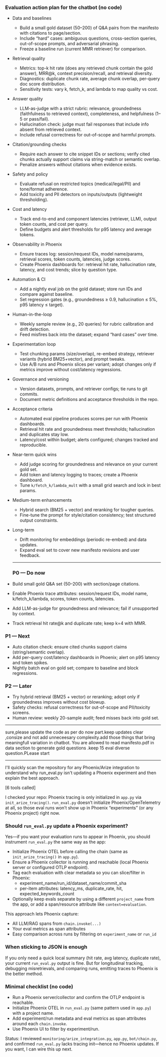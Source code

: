 ### Evaluation action plan for the chatbot (no code)

- Data and baselines
  - Build a small gold dataset (50–200) of Q&A pairs from the manifesto with citations to page/section.
  - Include “hard” cases: ambiguous questions, cross-section queries, out-of-scope prompts, and adversarial phrasing.
  - Freeze a baseline run (current MMR retriever) for comparison.

- Retrieval quality
  - Metrics: top-k hit rate (does any retrieved chunk contain the gold answer), MRR@k, context precision/recall, and retrieval diversity.
  - Diagnostics: duplicate chunk rate, average chunk overlap, per-query doc score distribution.
  - Sensitivity tests: vary k, fetch_k, and lambda to map quality vs cost.

- Answer quality
  - LLM-as-judge with a strict rubric: relevance, groundedness (faithfulness to retrieved context), completeness, and helpfulness (1–5 or pass/fail).
  - Hallucination check: judge must fail responses that include info absent from retrieved context.
  - Include refusal correctness for out-of-scope and harmful prompts.

- Citation/grounding checks
  - Require each answer to cite snippet IDs or sections; verify cited chunks actually support claims via string-match or semantic overlap.
  - Penalize answers without citations when evidence exists.

- Safety and policy
  - Evaluate refusal on restricted topics (medical/legal/PII) and tone/format adherence.
  - Add toxicity and PII detectors on inputs/outputs (lightweight thresholding).

- Cost and latency
  - Track end-to-end and component latencies (retriever, LLM), output token counts, and cost per query.
  - Define budgets and alert thresholds for p95 latency and average tokens.

- Observability in Phoenix
  - Ensure traces log: session/request IDs, model name/params, retrieval scores, token counts, latencies, judge scores.
  - Create Phoenix dashboards for: retrieval hit rate, hallucination rate, latency, and cost trends; slice by question type.

- Automation & CI
  - Add a nightly eval job on the gold dataset; store run IDs and compare against baseline.
  - Set regression gates (e.g., groundedness ≥ 0.9, hallucination ≤ 5%, p95 latency ≤ target).

- Human-in-the-loop
  - Weekly sample review (e.g., 20 queries) for rubric calibration and drift detection.
  - Feed misfires back into the dataset; expand “hard cases” over time.

- Experimentation loop
  - Test chunking params (size/overlap), re-embed strategy, retriever variants (hybrid BM25+vector), and prompt tweaks.
  - Use A/B runs and Phoenix slices per variant; adopt changes only if metrics improve without cost/latency regressions.

- Governance and versioning
  - Version datasets, prompts, and retriever configs; tie runs to git commits.
  - Document metric definitions and acceptance thresholds in the repo.

- Acceptance criteria
  - Automated eval pipeline produces scores per run with Phoenix dashboards.
  - Retrieval hit rate and groundedness meet thresholds; hallucination and duplicates stay low.
  - Latency/cost within budget; alerts configured; changes tracked and reproducible.

- Near-term quick wins
  - Add judge scoring for groundedness and relevance on your current gold set.
  - Add token and latency logging to traces; create a Phoenix dashboard.
  - Tune `k/fetch_k/lambda_mult` with a small grid search and lock in best params.

- Medium-term enhancements
  - Hybrid search (BM25 + vector) and reranking for tougher queries.
  - Fine-tune the prompt for style/citation consistency; test structured output constraints.

- Long-term
  - Drift monitoring for embeddings (periodic re-embed) and data updates.
  - Expand eval set to cover new manifesto revisions and user feedback.


  -----------------------------------------------------------
  ### P0 — Do now
- Build small gold Q&A set (50–200) with section/page citations.
- Enable Phoenix trace attributes: session/request IDs, model name, k/fetch_k/lambda, scores, token counts, latencies.
- Add LLM-as-judge for groundedness and relevance; fail if unsupported by context.
- Track retrieval hit rate@k and duplicate rate; keep k=4 with MMR.

### P1 — Next
- Auto citation check: ensure cited chunks support claims (string/semantic overlap).
- Add per-query cost/latency dashboards in Phoenix; alert on p95 latency and token spikes.
- Nightly batch eval on gold set; compare to baseline and block regressions.

### P2 — Later
- Try hybrid retrieval (BM25 + vector) or reranking; adopt only if groundedness improves without cost blowup.
- Safety checks: refusal correctness for out-of-scope and PII/toxicity screens.
- Human review: weekly 20-sample audit; feed misses back into gold set.

-------------------------------------------------

sure,please update the code as per do now part.keep updates clear ,consize and not add unneceesary complexity.add those things that bring meaningfull variation in chatbot. You are allowed to read manifesto.pdf in data section to generate gold questions .keep 15 eval diverse question.PLease start


--------------------------------------------------

I'll quickly scan the repository for any Phoenix/Arize integration to understand why run_eval.py isn't updating a Phoenix experiment and then explain the best approach.

[6 tools called]

I checked your repo: Phoenix tracing is only initialized in `app.py` via `init_arize_tracing()`. `run_eval.py` doesn’t initialize Phoenix/OpenTelemetry at all, so those eval runs won’t show up in Phoenix “experiments” (or any Phoenix project) right now.

### Should `run_eval.py` update a Phoenix experiment?
Yes—if you want your evaluation runs to appear in Phoenix, you should instrument `run_eval.py` the same way as the app:

- Initialize Phoenix OTEL before calling the chain (same as `init_arize_tracing()` in `app.py`).
- Ensure a Phoenix collector is running and reachable (local Phoenix server or configured OTLP endpoint).
- Tag each evaluation with clear metadata so you can slice/filter in Phoenix:
  - experiment_name/run_id/dataset_name/commit_sha
  - per-item attributes: latency_ms, duplicate_rate, hit, expected_keywords_count
- Optionally keep evals separate by using a different `project_name` from the app, or add a span/resource attribute like `context=evaluation`.

This approach lets Phoenix capture:
- All LLM/RAG spans from `chain.invoke(...)`
- Your eval metrics as span attributes
- Easy comparison across runs by filtering on `experiment_name` or `run_id`

### When sticking to JSON is enough
If you only need a quick local summary (hit rate, avg latency, duplicate rate), your current `run_eval.py` output is fine. But for longitudinal tracking, debugging misretrievals, and comparing runs, emitting traces to Phoenix is the better method.

### Minimal checklist (no code)
- Run a Phoenix server/collector and confirm the OTLP endpoint is reachable.
- Initialize Phoenix OTEL in `run_eval.py` (same pattern used in `app.py`) with a project name.
- Add experiment/run metadata and eval metrics as span attributes around each `chain.invoke`.
- Use Phoenix UI to filter by experiment/run.

Status: I reviewed `monitoring/arize_integration.py`, `app.py`, `bot/chain.py`, and confirmed `run_eval.py` lacks tracing init—hence no Phoenix updates. If you want, I can wire this up next.